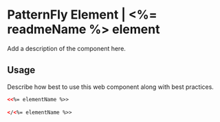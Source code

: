 # PatternFly Element | <%= readmeName %> element
Add a description of the component here.

## Usage
Describe how best to use this web component along with best practices.

```html
<<%= elementName %>>
    
</<%= elementName %>>
```
